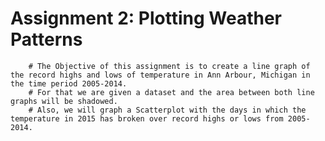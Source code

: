 # Assignment 2: Plotting Weather Patterns

        # The Objective of this assignment is to create a line graph of the record highs and lows of temperature in Ann Arbour, Michigan in the time period 2005-2014.
        # For that we are given a dataset and the area between both line graphs will be shadowed. 
        # Also, we will graph a Scatterplot with the days in which the temperature in 2015 has broken over record highs or lows from 2005-2014.
